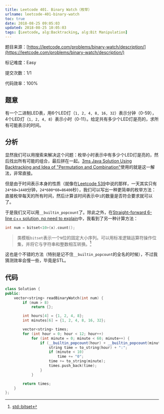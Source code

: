 ```yaml
---
title: Leetcode 401. Binary Watch（枚举）
urlname: leetcode-401-binary-watch
toc: true
date: 2018-08-25 09:05:03
updated: 2018-08-25 10:05:03
tags: [Leetcode, alg:Backtracking, alg:Bit Manipulation]
---
```


题目来源：[https://leetcode.com/problems/binary-watch/description/](https://leetcode.com/problems/binary-watch/description/)

标记难度：Easy

提交次数：1/1

代码效率：100%

## 题意

有一个二进制LED表，用6个LED灯（`1, 2, 4, 8, 16, 32`）表示分钟（0-59），4个LED灯（`1, 2, 4, 8`）表示小时（0-11）。给定共有多少个LED灯是亮的，求所有可能表示的时间。

## 分析

显然我们可以用搜索来解决这个问题：枚举小时表示中有多少个LED灯是亮的，然后找出所有可能的组合，最后拼在一起。[3ms Java Solution Using Backtracking and Idea of "Permutation and Combination"](https://leetcode.com/problems/binary-watch/discuss/88456/3ms-Java-Solution-Using-Backtracking-and-Idea-of-%22Permutation-and-Combination%22)使用的就是这一解法，非常直接。

但是由于时间表示本身的性质（就像在[Leetcode 539](/post/leetcode-539-minimum-time-difference)中说的那样，一天其实只有`24*60=1440`分钟，`24*600*60=86400`秒），我们可以写出一种更简单的枚举方法：直接枚举每天的所有时间，然后计算该时间表示中`1`的数量是否符合要求就可以了。

于是我们又可以用`__builtin_popcount`了。除此之外，在[Straight-forward 6-line c++ solution, no need to explain](https://leetcode.com/problems/binary-watch/discuss/88465/Straight-forward-6-line-c++-solution-no-need-to-explain)中，我看到了另一种计算方法：

```cpp
int num = bitset<10>(x).count();
```

>类模板`bitset`表示一个`N`位的固定大小序列。可以用标准逻辑运算符操作位集，并将它与字符串和整数相互转换。[^bitset]

[^bitset]: [std::bitset](https://zh.cppreference.com/w/cpp/utility/bitset)

这也是个不错的方法（特别是记不住`__builtin_popcount`的全名的时候），不过我猜测效率会慢一些，毕竟是STL。

## 代码

```cpp
class Solution {
public:
    vector<string> readBinaryWatch(int num) {
        if (num > 8)
            return {};

        int hours[4] = {1, 2, 4, 8};
        int minutes[6] = {1, 2, 4, 8, 16, 32};

        vector<string> times;
        for (int hour = 0; hour < 12; hour++)
            for (int minute = 0; minute < 60; minute++) {
                if (__builtin_popcount(hour) + __builtin_popcount(minute) == num) {
                    string time = to_string(hour) + ":";
                    if (minute < 10)
                        time += "0";
                    time += to_string(minute);
                    times.push_back(time);
                }
            }

        return times;
    }
};
```
